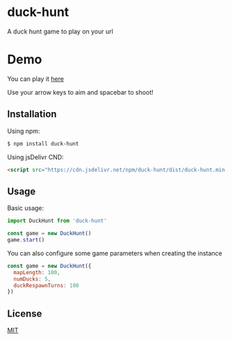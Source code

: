 # duck-hunt

A duck hunt game to play on your url

# Demo

You can play it [here](https://jonkoala.github.io/demos/duck-hunt/)

Use your arrow keys to aim and spacebar to shoot!

## Installation

Using npm:

```bash
$ npm install duck-hunt
```

Using jsDelivr CND:

```html
<script src="https://cdn.jsdelivr.net/npm/duck-hunt/dist/duck-hunt.min.js"></script>
```

## Usage

Basic usage:

```js
import DuckHunt from 'duck-hunt'

const game = new DuckHunt()
game.start()
```

You can also configure some game parameters when creating the instance
```js
const game = new DuckHunt({
  mapLength: 100,
  numDucks: 5,
  duckRespawnTurns: 100
})
```

## License
[MIT](LICENSE)